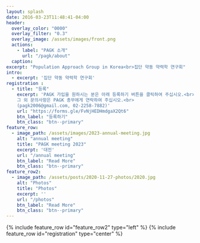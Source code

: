 ```yaml
---
layout: splash
date: 2016-03-23T11:48:41-04:00
header:
  overlay_color: "0000"
  overlay_filter: "0.3"
  overlay_image: /assets/images/front.png
  actions:
    - label: "PAGK 소개"
      url: "/pagk/about"
  caption: 
excerpt: "Population Approach Group in Korea<br>집단 약동 약력학 연구회"
intro: 
  - excerpt: '집단 약동 약력학 연구회'
registration :
  - title: "등록"
    excerpt: 'PAGK 가입을 원하시는 분은 아래 등록하기 버튼을 클릭하여 주십시오.<br>
    그 외 문의사항은 PAGK 총무에게 연락하여 주십시오.<br>
    (pagk2006@gmail.com, 02-2258-7882)'
    url: "https://forms.gle/FvNjHEDHmdgaX2Qt6"
    btn_label: "등록하기"
    btn_class: "btn--primary"
feature_row:
  - image_path: /assets/images/2023-annual-meeting.jpg
    alt: "annual meeting"
    title: "PAGK meeting 2023"
    excerpt: '대전'
    url: "/annual meeting"
    btn_label: "Read More"
    btn_class: "btn--primary"
feature_row2:
  - image_path: /assets/posts/2020-11-27-photos/2020.jpg
    alt: "Photos"
    title: "Photos"
    excerpt: ''
    url: "/photos"
    btn_label: "Read More"
    btn_class: "btn--primary"
---
```

{% include feature_row id="feature_row2" type="left" %}
{% include feature_row id="registration" type="center" %}
